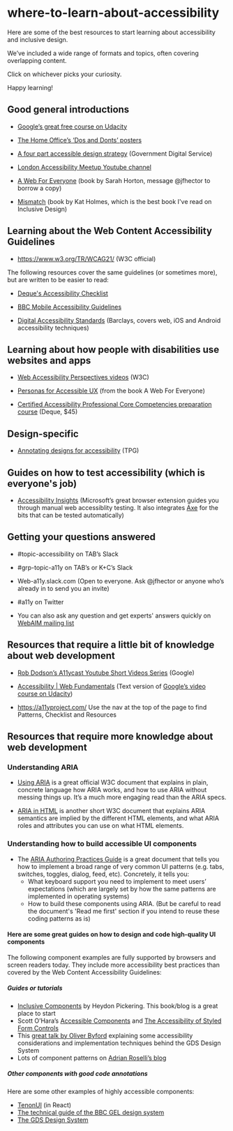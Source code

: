 # where-to-learn-about-accessibility

Here are some of the best resources to start learning about accessibility and inclusive design.

We’ve included a wide range of formats and topics, often covering overlapping content. 

Click on whichever picks your curiosity. 

Happy learning!

## Good general introductions

* [Google’s great free course on Udacity](https://eu.udacity.com/course/web-accessibility--ud891)

* [The Home Office’s ‘Dos and Donts’ posters](https://github.com/UKHomeOffice/posters/blob/master/accessibility/dos-donts/posters_en-UK/accessibility-posters-set.pdf)

* [A four part accessible design strategy](https://www.youtube.com/watch?v=4QsYk8XOUlw) (Government Digital Service)

* [London Accessibility Meetup Youtube channel](https://www.youtube.com/channel/UCDIVL2ytbhD9ZCn8GaEIi_g)

* [A Web For Everyone](https://www.amazon.co.uk/Web-Everyone-Designing-Accessible-Experiences/dp/1933820977) (book by Sarah Horton, message @jfhector to borrow a copy)

* [Mismatch](https://mitpress.mit.edu/books/mismatch) (book by Kat Holmes, which is the best book I've read on Inclusive Design)

## Learning about the Web Content Accessibility Guidelines

* https://www.w3.org/TR/WCAG21/ (W3C official)

The following resources cover the same guidelines (or sometimes more), but are written to be easier to read:

* [Deque's Accessibility Checklist](https://dequeuniversity.com/checklists/web/)

* [BBC Mobile Accessibility Guidelines](https://www.bbc.co.uk/guidelines/futuremedia/accessibility/mobile/summary)

* [Digital Accessibility Standards](https://home.barclays/who-we-are/our-suppliers/our-requirements-of-external-suppliers/#digital%20accessibility%20standards-tab) (Barclays, covers web, iOS and Android accessibility techniques)

## Learning about how people with disabilities use websites and apps

* [Web Accessibility Perspectives videos](https://www.w3.org/WAI/perspective-videos/) (W3C)

* [Personas for Accessible UX](https://rosenfeldmedia.com/a-web-for-everyone/personas-for-accessible-ux/) (from the book A Web For Everyone)

* [Certified Accessibility Professional Core Competencies preparation course](https://dequeuniversity.com/curriculum/courses/iaap-cpacc#iaap-cpacc) (Deque, $45)

## Design-specific

* [Annotating designs for accessibility](https://drive.google.com/a/theappbusiness.com/file/d/1n0DkLoFydmbNxLisivqHh8xoo467HgBJ/view?usp=sharing) (TPG)

## Guides on how to test accessibility (which is everyone's job)

* [Accessibility Insights](https://accessibilityinsights.io/) (Microsoft’s great browser extension guides you through manual web accessiblity testing. It also integrates [Axe](https://www.deque.com/axe/) for the bits that can be tested automatically)

## Getting your questions answered

* #topic-accessibility on TAB’s Slack

* #grp-topic-a11y on TAB’s or K+C’s Slack

* Web-a11y.slack.com (Open to everyone. Ask @jfhector or anyone who’s already in to send you an invite)

* #a11y on Twitter

* You can also ask any question and get experts' answers quickly on [WebAIM mailing list](https://webaim.org/discussion/)

## Resources that require a little bit of knowledge about web development

* [Rob Dodson’s A11ycast Youtube Short Videos Series](https://www.youtube.com/playlist?list=PLNYkxOF6rcICWx0C9LVWWVqvHlYJyqw7g) (Google)

* [Accessibility | Web Fundamentals](https://developers.google.com/web/fundamentals/accessibility/) (Text version of [Google’s video course on Udacity](https://eu.udacity.com/course/web-accessibility--ud891))

* https://a11yproject.com/ Use the nav at the top of the page to find Patterns, Checklist and Resources

## Resources that require more knowledge about web development

### Understanding ARIA

* [Using ARIA](https://www.w3.org/TR/using-aria/) is a great official W3C document that explains in plain, concrete language how ARIA works, and how to use ARIA without messing things up. It’s a much more engaging read than the ARIA specs.

* [ARIA in HTML](https://www.w3.org/TR/html-aria/) is another short W3C document that explains ARIA semantics are implied by the different HTML elements, and what ARIA roles and attributes you can use on what HTML elements.

### Understanding how to build accessible UI components

* The [ARIA Authoring Practices Guide](https://www.w3.org/TR/wai-aria-practices-1.1/) is a great document that tells you how to implement a broad range of very common UI patterns (e.g. tabs, switches, toggles, dialog, feed, etc). Concretely, it tells you:
  * What keyboard support you need to implement to meet users’ expectations (which are largely set by how the same patterns are implemented in operating systems)
  * How to build these components using ARIA. (But be careful to read the document's 'Read me first' section if you intend to reuse these coding patterns as is)

#### Here are some great guides on how to design and code high-quality UI components

The following component examples are fully supported by browsers and screen readers today. They include more accessibility best practices than covered by the Web Content Accessibility Guidelines:

##### Guides or tutorials

* [Inclusive Components](https://inclusive-components.design/) by Heydon Pickering. This book/blog is a great place to start
* Scott O’Hara’s [Accessible Components](https://github.com/scottaohara/accessible_components) and [The Accessibility of Styled Form Controls](https://github.com/scottaohara/a11y_styled_form_controls) 
* This [great talk by Oliver Byford](https://obyford.com/posts/inclusive-forms/) explaining some accessibility considerations and implementation techniques behind the GDS Design System
* Lots of component patterns on [Adrian Roselli’s blog](https://adrianroselli.com/tag/accessibility)

##### Other components with good code annotations

Here are some other examples of highly accessible components:

* [TenonUI](https://www.tenon-ui.info/) (in React)
* [The technical guide of the BBC GEL design system](https://bbc.github.io/gel/)
* [The GDS Design System](https://design-system.service.gov.uk/)
